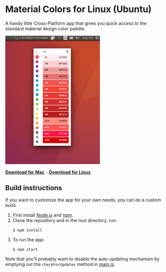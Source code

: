 # Material Colors for Linux (Ubuntu)

A handy little Cross-Platform app that gives you quick access to the standard material design color palette.

<img src="https://github.com/greenitsolution/MaterialColorsApp/raw/master/MaterialColorsApp.png" width="300" alt="Screenshot">

**[Download for Mac](https://github.com/romannurik/MaterialColorsApp/releases)** - 
**[Download for Linux](https://github.com/greenitsolution/MaterialColorsApp/releases)**

## Build instructions

If you want to customize the app for your own needs, you can do a custom build.

  1. First install [Node.js](https://nodejs.org/) and [npm](https://www.npmjs.com/).
  2. Clone the repository and in the root directory, run:
     ```
     $ npm install
     ```
  3. To run the app:
     ```
     $ npm start
     ```

Note that you'll probably want to disable the auto-updating mechanism by emptying out the `checkForUpdates` method in
[main.js](https://github.com/romannurik/MaterialColorsApp/blob/master/app/main.js).
